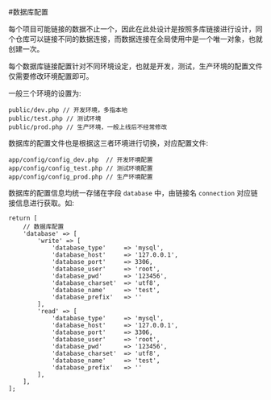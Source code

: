 #数据库配置

每个项目可能链接的数据不止一个，因此在此处设计是按照多库链接进行设计，同个仓库可以链接不同的数据连接，而数据连接在全局使用中是一个唯一对象，也就创建一次。

每个数据库链接配置针对不同环境设定，也就是开发，测试，生产环境的配置文件仅需要修改环境配置即可。

一般三个环境的设置为: 

```
public/dev.php // 开发环境，多指本地
public/test.php // 测试环境
public/prod.php // 生产环境，一般上线后不经常修改
```

数据库的配置文件也是根据这三者环境进行切换，对应配置文件: 

```
app/config/config_dev.php  // 开发环境配置
app/config/config_test.php // 测试环境配置
app/config/config_prod.php // 生产环境配置
```

数据库的配置信息均统一存储在字段 `database` 中，由链接名 `connection` 对应链接信息进行获取。如: 

```
return [
    // 数据库配置
    'database' => [
        'write' => [
            'database_type'     => 'mysql',
            'database_host'     => '127.0.0.1',
            'database_port'     => 3306,
            'database_user'     => 'root',
            'database_pwd'      => '123456',
            'database_charset'  => 'utf8',
            'database_name'     => 'test',
            'database_prefix'   => ''
        ],
        'read' => [
            'database_type'     => 'mysql',
            'database_host'     => '127.0.0.1',
            'database_port'     => 3306,
            'database_user'     => 'root',
            'database_pwd'      => '123456',
            'database_charset'  => 'utf8',
            'database_name'     => 'test',
            'database_prefix'   => ''
        ],
    ],
];
```